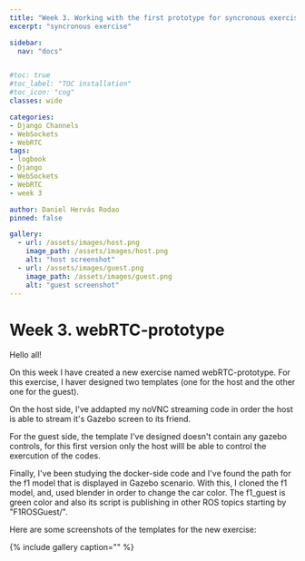 ```yaml
---
title: "Week 3. Working with the first prototype for syncronous exercise"
excerpt: "syncronous exercise"

sidebar:
  nav: "docs"


#toc: true
#toc_label: "TOC installation"
#toc_icon: "cog"
classes: wide

categories:
- Django Channels
- WebSockets
- WebRTC
tags:
- logbook
- Django
- WebSockets
- WebRTC
- week 3

author: Daniel Hervás Rodao
pinned: false

gallery:
  - url: /assets/images/host.png
    image_path: /assets/images/host.png
    alt: "host screenshot"
  - url: /assets/images/guest.png
    image_path: /assets/images/guest.png
    alt: "guest screenshot"
---
```


# Week 3. webRTC-prototype

Hello all!

On this week I have created a new exercise named webRTC-prototype. For this exercise, I haver designed two
 templates (one for the host and the other one for the guest).

On the host side, I've addapted my noVNC streaming code in order the host is able to stream it's Gazebo 
screen to its friend.

For the guest side, the template I've designed doesn't contain any gazebo controls, for this first version 
only the host willl be able to control the exercution of the codes.

Finally, I've been studying the docker-side code and I've found the path for the f1 model that is 
displayed in Gazebo scenario. With this, I cloned the f1 model, and, used blender in order to change
 the car color. The f1_guest is green color and also its script is publishing in other ROS topics starting 
by "F1ROSGuest/".

Here are some screenshots of the templates for the new exercise:

{% include gallery caption="" %}

